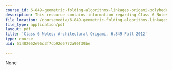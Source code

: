 ```yaml
---
course_id: 6-849-geometric-folding-algorithms-linkages-origami-polyhedra-fall-2012
description: This resource contains information regarding Class 6 Notes, Fall 2012.
file_location: /coursemedia/6-849-geometric-folding-algorithms-linkages-origami-polyhedra-fall-2012/51402052e96c3f7cb92d6772a90f39be_MIT6_849F12_C06.pdf
file_type: application/pdf
layout: pdf
title: 'Class 6 Notes: Architectural Origami, 6.849 Fall 2012'
type: course
uid: 51402052e96c3f7cb92d6772a90f39be

---
```

None
